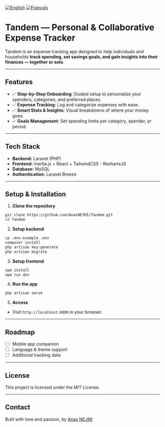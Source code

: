 [![English](https://img.shields.io/badge/lang-en-blue.svg)](./README.md)
[![Français](https://img.shields.io/badge/lang-fr-blue.svg)](./README.fr.md)

# Tandem — Personal & Collaborative Expense Tracker

Tandem is an expense tracking app designed to help individuals and households **track spending, set savings goals, and gain insights into their finances — together or solo**.

---

## Features

* ✅ **Step-by-Step Onboarding**: Guided setup to personalize your spenders, categories, and preferred places.
* ✅ **Expense Tracking**: Log and categorize expenses with ease.
* ✅ **Smart Stats & Insights**: Visual breakdowns of where your money goes.
* ✅ **Goals Management**: Set spending limits per category, spender, or period.

---

## Tech Stack

* **Backend:** Laravel (PHP)
* **Frontend:** Inertia.js + React + TailwindCSS - ReshartsJS
* **Database:** MySQL
* **Authentication:** Laravel Breeze

---

## Setup & Installation

1. **Clone the repository**

```bash
git clone https://github.com/AnasNEJMI/Tandem.git
cd Tandem
```

2. **Setup backend**

```bash
cp .env.example .env
composer install
php artisan key:generate
php artisan migrate
```

3. **Setup frontend**

```bash
npm install
npm run dev
```

4. **Run the app**

```bash
php artisan serve
```

5. **Access**

* Visit `http://localhost:8000` in your browser.

---

##  Roadmap

* [ ] Mobile app companion
* [ ] Language & theme support
* [ ] Additional tracking data
      
---

## License

This project is licensed under the MIT License.

---

## Contact

Built with love and passion, by [Anas NEJMI](https://anasnejmi.com)
